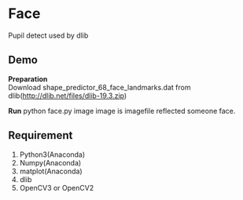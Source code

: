 # Face
Pupil detect used by dlib

## Demo  
**Preparation**  
Download shape_predictor_68_face_landmarks.dat from dlib(http://dlib.net/files/dlib-19.3.zip)  

**Run**
python face.py image
image is imagefile reflected someone face.

## Requirement  
1. Python3(Anaconda)  
2. Numpy(Anaconda)  
3. matplot(Anaconda)  
4. dlib  
4. OpenCV3 or OpenCV2  
